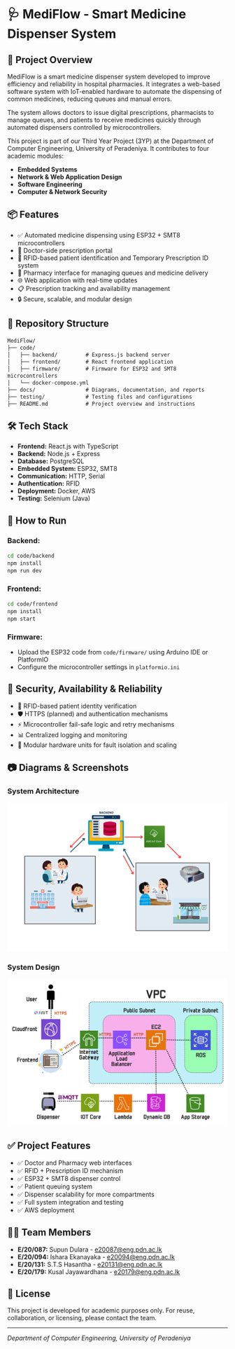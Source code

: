 # 🩺 MediFlow - Smart Medicine Dispenser System

## 📝 Project Overview

MediFlow is a smart medicine dispenser system developed to improve efficiency and reliability in hospital pharmacies. It integrates a web-based software system with IoT-enabled hardware to automate the dispensing of common medicines, reducing queues and manual errors.

The system allows doctors to issue digital prescriptions, pharmacists to manage queues, and patients to receive medicines quickly through automated dispensers controlled by microcontrollers.

This project is part of our Third Year Project (3YP) at the Department of Computer Engineering, University of Peradeniya. It contributes to four academic modules:

- **Embedded Systems**
- **Network & Web Application Design**
- **Software Engineering**
- **Computer & Network Security**

## 📦 Features

- ✅ Automated medicine dispensing using ESP32 + SMT8 microcontrollers
- 💊 Doctor-side prescription portal
- 📱 RFID-based patient identification and Temporary Prescription ID system
- 🏥 Pharmacy interface for managing queues and medicine delivery
- 🌐 Web application with real-time updates
- 📋 Prescription tracking and availability management
- 🔒 Secure, scalable, and modular design

## 📁 Repository Structure

```
MediFlow/
├── code/
│   ├── backend/         # Express.js backend server
│   ├── frontend/        # React frontend application
│   ├── firmware/        # Firmware for ESP32 and SMT8 microcontrollers
│   └── docker-compose.yml
├── docs/                # Diagrams, documentation, and reports
├── testing/             # Testing files and configurations
├── README.md            # Project overview and instructions
```

## 🛠️ Tech Stack

- **Frontend:** React.js with TypeScript
- **Backend:** Node.js + Express
- **Database:** PostgreSQL
- **Embedded System:** ESP32, SMT8
- **Communication:** HTTP, Serial
- **Authentication:** RFID
- **Deployment:** Docker, AWS
- **Testing:** Selenium (Java)

## 🚀 How to Run

### Backend:
```bash
cd code/backend
npm install
npm run dev
```

### Frontend:
```bash
cd code/frontend
npm install
npm start
```

### Firmware:
- Upload the ESP32 code from `code/firmware/` using Arduino IDE or PlatformIO
- Configure the microcontroller settings in `platformio.ini`

## 🔐 Security, Availability & Reliability

- 🔑 RFID-based patient identity verification
- 🛡️ HTTPS (planned) and authentication mechanisms
- ⚡ Microcontroller fail-safe logic and retry mechanisms
- 📊 Centralized logging and monitoring
- 🔧 Modular hardware units for fault isolation and scaling

## 📷 Diagrams & Screenshots

### System Architecture
![Solution Architecture](docs/img/solution_architecture.png)

### System Design
![System Design](docs/img/system_design.png)

## ✅ Project Features

- ✅ Doctor and Pharmacy web interfaces
- ✅ RFID + Prescription ID mechanism
- ✅ ESP32 + SMT8 dispenser control
- ✅ Patient queuing system
- ✅ Dispenser scalability for more compartments
- ✅ Full system integration and testing
- ✅ AWS deployment

## 👨‍💻 Team Members

- **E/20/087:** Supun Dulara - [e20087@eng.pdn.ac.lk](mailto:e20087@eng.pdn.ac.lk)
- **E/20/094:** Ishara Ekanayaka - [e20094@eng.pdn.ac.lk](mailto:e20094@eng.pdn.ac.lk)
- **E/20/131:** S.T.S Hasantha - [e20131@eng.pdn.ac.lk](mailto:e20131@eng.pdn.ac.lk)
- **E/20/179:** Kusal Jayawardhana - [e20179@eng.pdn.ac.lk](mailto:e20179@eng.pdn.ac.lk)

## 📄 License

This project is developed for academic purposes only. For reuse, collaboration, or licensing, please contact the team.

---

*Department of Computer Engineering, University of Peradeniya*
